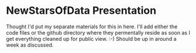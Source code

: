 # NewStarsOfData Presentation

Thought I'd put my separate materials for this in here. I'll add either the code files or the github directory where they permentally reside as soon as I get everything cleaned up for public view. :-) 
Should be up in around a week as discussed. 
